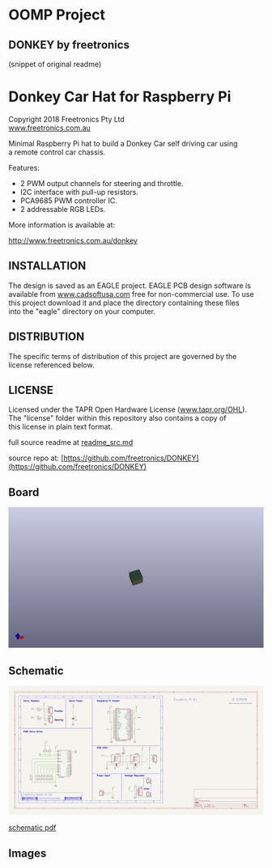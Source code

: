 # OOMP Project  
## DONKEY  by freetronics  
  
(snippet of original readme)  
  
Donkey Car Hat for Raspberry Pi  
===============================  
  
Copyright 2018 Freetronics Pty Ltd    
www.freetronics.com.au   
  
Minimal Raspberry Pi hat to build a Donkey Car self driving car using  
a remote control car chassis.  
  
Features:  
  
 * 2 PWM output channels for steering and throttle.  
 * I2C interface with pull-up resistors.  
 * PCA9685 PWM controller IC.  
 * 2 addressable RGB LEDs.  
  
More information is available at:  
  
  http://www.freetronics.com.au/donkey  
  
  
INSTALLATION  
------------  
The design is saved as an EAGLE project. EAGLE PCB design software is  
available from www.cadsoftusa.com free for non-commercial use. To use  
this project download it and place the directory containing these files  
into the "eagle" directory on your computer.  
  
  
DISTRIBUTION  
------------  
The specific terms of distribution of this project are governed by the  
license referenced below.  
  
  
LICENSE  
-------  
Licensed under the TAPR Open Hardware License (www.tapr.org/OHL).  
The "license" folder within this repository also contains a copy of  
this license in plain text format.  
  
  full source readme at [readme_src.md](readme_src.md)  
  
source repo at: [https://github.com/freetronics/DONKEY](https://github.com/freetronics/DONKEY)  
## Board  
  
[![working_3d.png](working_3d_600.png)](working_3d.png)  
## Schematic  
  
[![working_schematic.png](working_schematic_600.png)](working_schematic.png)  
  
[schematic pdf](working_schematic.pdf)  
## Images  
